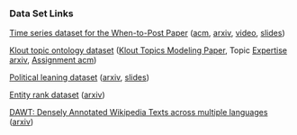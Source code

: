 ### Data Set Links ###

[Time series dataset for the When-to-Post Paper](when_to_post/README.md)    ([acm](http://dl.acm.org/citation.cfm?id=2783258.2788584), [arxiv](http://arxiv.org/pdf/1506.02089.pdf), [video](https://www.youtube.com/watch?v=RN7z6W_EwqM), [slides](http://www.slideshare.net/sofrasofra/bids2015-when-to-post-on-social-media-2))

[Klout topic ontology dataset](klout_topic_ontology/README.md) ([Klout Topics Modeling Paper](https://arxiv.org/pdf/1710.09824.pdf), Topic [Expertise arxiv](https://arxiv.org/pdf/1608.09002v1.pdf), [Assignment acm](http://dl.acm.org/citation.cfm?id=2623350))

[Political leaning dataset](political_leaning/README.md) ([arxiv](https://arxiv.org/pdf/1607.02501.pdf), [slides](http://www.slideshare.net/sofrasofra/actionable-and-political-text-classification-using-word-embeddings-and-lstm))

[Entity rank dataset](entity_rank/README.md) ([arxiv](https://arxiv.org/pdf/1703.06108.pdf]))

[DAWT: Densely Annotated Wikipedia Texts across multiple languages](https://github.com/klout/opendata/blob/master/wiki_annotation/README.md) ([arxiv](https://arxiv.org/pdf/1703.00948.pdf))
